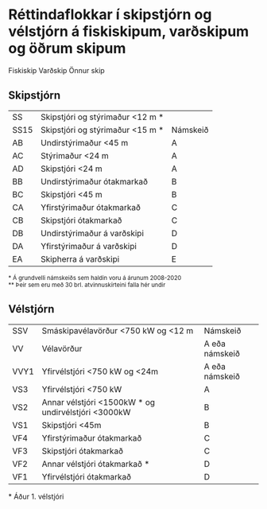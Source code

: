 # Réttindaflokkar í skipstjórn og vélstjórn á fiskiskipum, varðskipum og öðrum skipum

<span class="badge-big yellow">Fiskiskip</span>
<span class="badge-big purple ml-3">Varðskip</span>
<span class="badge-big green ml-3">Önnur skip</span>


## Skipstjórn

|     |      |      |
|:-----------|:-----------|:-----------|
|<span class="badge-big gray1">SS</span>| Skipstjóri og stýrimaður <12 m <span class="font-red">*</span> |  |
|<span class="badge-big gray1">SS15</span>| Skipstjóri og stýrimaður <15 m <span class="font-red">*</span> | <span class="badge gray">Námskeið</span> |
|<span class="badge-big gray1">AB</span>| Undirstýrimaður <45 m| <span class="badge gray">A</span>|
|<span class="badge-big gray1">AC</span>| Stýrimaður <24 m | <span class="badge gray">A</span>  | 
|<span class="badge-big gray1">AD</span>| Skipstjóri <24 m | <span class="badge gray">A</span>  |
|<span class="badge-big gray1">BB</span>| Undirstýrimaður ótakmarkað| <span class="badge gray">B</span>  | 
|<span class="badge-big gray1">BC</span>| Skipstjóri <45 m | <span class="badge gray">B</span>  |
|<span class="badge-big gray1">CA</span>| Yfirstýrimaður ótakmarkað | <span class="badge gray">C</span>  |
|<span class="badge-big gray1">CB</span>| Skipstjóri ótakmarkað| <span class="badge gray">C</span>  |
|<span class="badge-big gray1">DB</span>| Undirstýrimaður á varðskipi | <span class="badge gray">D</span>  |
|<span class="badge-big gray1">DA</span>| Yfirstýrimaður á varðskipi | <span class="badge gray">D</span>  |
|<span class="badge-big gray1">EA</span>| Skipherra á varðskipi | <span class="badge gray">E</span> |

<small><span class="ml-3 font-red">*</span> Á grundvelli námskeiðs sem haldin voru á árunum 2008-2020</small><br/>
<small><span class="ml-3 font-red">**</span> Þeir sem eru með 30 brl. atvinnuskírteini falla hér undir</small>


## Vélstjórn

|     |      | |
|:-----------|:-----------|:-----------|
|<span class="badge-big gray1">SSV</span>| Smáskipavélavörður <750 kW og <12 m  | <span class="badge gray">Námskeið</span>|
|<span class="badge-big gray1">VV</span>| Vélavörður | <span class="badge gray">A eða námskeið</span> |
|<span class="badge-big gray1">VVY1</span>| Yfirvélstjóri <750 kW og <24m | <span class="badge gray">A eða námskeið</span> | 
|<span class="badge-big gra1y">VS3</span>| Yfirvélstjóri <750 kW | <span class="badge gray">A</span> |
|<span class="badge-big gray1">VS2</span>| Annar vélstjóri <1500kW <span class=" font-red">*</span> og undirvélstjóri <3000kW | <span class="badge gray">B</span> | 
|<span class="badge-big gray1">VS1</span>| Skipstjóri <45m | <span class="badge gray">B</span> |
|<span class="badge-big gray1">VF4</span>| Yfirstýrimaður ótakmarkað | <span class="badge gray">C</span>  |
|<span class="badge-big gray1">VF3</span>| Skipstjóri ótakmarkað| <span class="badge gray">C</span>  |
|<span class="badge-big gray1">VF2</span>| Annar vélstjóri ótakmarkað <span class="font-red">*</span> | <span class="badge gray">D</span>  |
|<span class="badge-big gray1">VF1</span>| Yfirvélstjóri ótakmarkað | <span class="badge gray">D</span>  |

<span class="ml-3 font-red">*</span> Áður 1. vélstjóri

